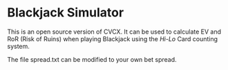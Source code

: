 # Blackjack Simulator
This is an open source version of CVCX. It can be used to calculate EV and RoR (Risk of Ruins) when playing Blackjack using the *Hi-Lo* Card counting system.

The file spread.txt can be modified to your own bet spread. 
